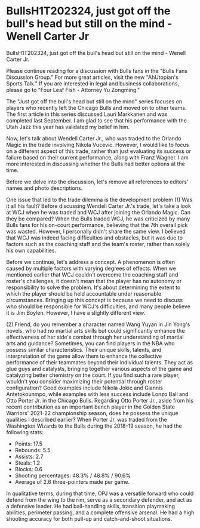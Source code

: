 # BullsH1T202324, just got off the bull's head but still on the mind - Wenell Carter Jr 
 BullsH1T202324, just got off the bull's head but still on the mind - Wenell Carter Jr.

Please continue reading for a discussion with Bulls fans in the "Bulls Fans Discussion Group." For more great articles, visit the new "AhUtopian's Sports Talk." If you are interested in legal and business collaborations, please go to "Four Leaf Fish - Attorney Yu Zongming." 

The "Just got off the bull's head but still on the mind" series focuses on players who recently left the Chicago Bulls and moved on to other teams. The first article in this series discussed Lauri Markkanen and was completed last September. I am glad to see that his performance with the Utah Jazz this year has validated my belief in him.

Now, let's talk about Wendell Carter Jr., who was traded to the Orlando Magic in the trade involving Nikola Vucevic. However, I would like to focus on a different aspect of this trade, rather than just evaluating its success or failure based on their current performance, along with Franz Wagner. I am more interested in discussing whether the Bulls had better options at the time. 

Before we delve into the discussion, let's remove all references to editors' names and photo descriptions. 

One issue that led to the trade dilemma is the development problem (1) Was it all his fault? Before discussing Wendell Carter Jr.'s trade, let's take a look at WCJ when he was traded and WCJ after joining the Orlando Magic. Can they be compared? When the Bulls traded WCJ, he was criticized by many Bulls fans for his on-court performance, believing that the 7th overall pick was wasted. However, I personally didn't share the same view. I believed that WCJ was indeed facing difficulties and obstacles, but it was due to factors such as the coaching staff and the team's roster, rather than solely his own capabilities. 

Before we continue, let's address a concept. A phenomenon is often caused by multiple factors with varying degrees of effects. When we mentioned earlier that WCJ couldn't overcome the coaching staff and roster's challenges, it doesn't mean that the player has no autonomy or responsibility to solve the problem. It's about determining the extent to which the player should be held accountable under reasonable circumstances. Bringing up this concept is because we need to discuss who should be responsible for WCJ's difficulties, and many people believe it is Jim Boylen. However, I have a slightly different view.

(2) Friend, do you remember a character named Wang Yuyan in Jin Yong's novels, who had no martial arts skills but could significantly enhance the effectiveness of her side's combat through her understanding of martial arts and guidance? Sometimes, you can find players in the NBA who possess similar characteristics. Their unique skills, talents, and interpretation of the game allow them to enhance the collective performance of their teammates beyond their individual talents. They act as glue guys and catalysts, bringing together various aspects of the game and catalyzing better chemistry on the court. If you find such a rare player, wouldn't you consider maximizing their potential through roster configuration? Good examples include Nikola Jokic and Giannis Antetokounmpo, while examples with less success include Lonzo Ball and Otto Porter Jr. in the Chicago Bulls. Regarding Otto Porter Jr., aside from his recent contribution as an important bench player in the Golden State Warriors' 2021-22 championship season, does he possess the unique qualities I described earlier? When Porter Jr. was traded from the Washington Wizards to the Bulls during the 2018-19 season, he had the following stats: 
- Points: 17.5 
- Rebounds: 5.5 
- Assists: 2.7 
- Steals: 1.2 
- Blocks: 0.6 
- Shooting percentages: 48.3% / 48.8% / 90.6% 
- Average of 2.6 three-pointers made per game. 

In qualitative terms, during that time, OPJ was a versatile forward who could defend from the wing to the rim, serve as a secondary defender, and act as a defensive leader. He had ball-handling skills, transition playmaking abilities, perimeter passing, and a complete offensive arsenal. He had a high shooting accuracy for both pull-up and catch-and-shoot situations.